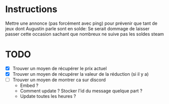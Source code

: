 # Instructions
Mettre une annonce (pas forcément avec ping) pour prévenir que tant de jeux dont Augustin parle sont en solde:
Se serait dommage de laisser passer cette occasion sachant que nombreux ne suive pas les soldes steam

# TODO
- [x] Trouver un moyen de récupérer le prix actuel
- [x] Trouver un moyen de récupérer la valeur de la réduction (si il y a)
- [ ] Trouver un moyen de montrer ca sur discord
    - Embed ?
    - Comment update ? Stocker l'id du message quelque part ?
    - Update toutes les heures ?
